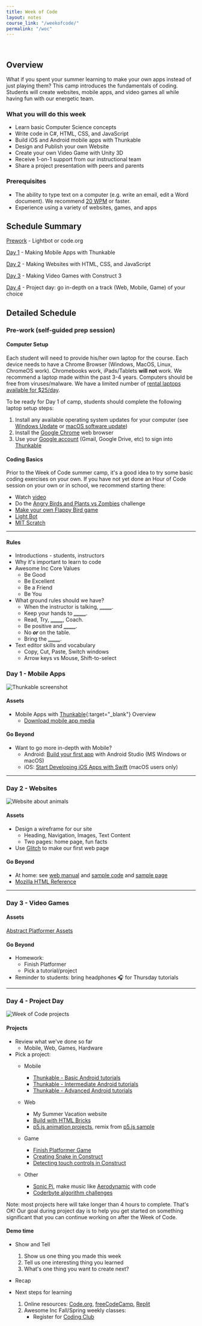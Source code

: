 ```yaml
---
title: Week of Code
layout: notes
course_link: "/weekofcode/"
permalink: "/woc"
---
```


<br>

## Overview

What if you spent your summer learning to make your own apps instead of just playing them? This camp introduces the fundamentals of coding. Students will create websites, mobile apps, and video games all while having fun with our energetic team.

### What you will do this week

* Learn basic Computer Science concepts
* Write code in C#, HTML, CSS, and JavaScript
* Build iOS and Android mobile apps with Thunkable
* Design and Publish your own Website
* Create your own Video Game with Unity 3D
* Receive 1-on-1 support from our instructional team
* Share a project presentation with peers and parents

### Prerequisites

* The ability to type text on a computer (e.g. write an email, edit a Word document). We recommend [20 WPM](https://10fastfingers.com/typing-test/english) or faster.
* Experience using a variety of websites, games, and apps

## Schedule Summary

[Prework](#prework) - Lightbot or code.org

[Day 1](#mobile-day) - Making Mobile Apps with Thunkable

[Day 2](#web-day) - Making Websites with HTML, CSS, and JavaScript

[Day 3](#game-day) - Making Video Games with Construct 3

[Day 4](#project-day) - Project day: go in-depth on a track (Web, Mobile, Game) of your choice

## Detailed Schedule

<h3 id="prework-day">Pre-work (self-guided prep session)</h3>

#### Computer Setup

Each student will need to provide his/her own laptop for the course. Each device needs to have a Chrome Browser (Windows, MacOS, Linux, ChromeOS work). Chromebooks work, iPads/Tablets **will not** work. We recommend a laptop made within the past 3-4 years. Computers should be free from viruses/malware. We have a limited number of [rental laptops available for $25/day](https://squareup.com/market/awesome-inc/laptop-rental).

To be ready for Day 1 of camp, students should complete the following laptop setup steps:

1. Install any available operating system updates for your computer (see [Windows Update](https://support.microsoft.com/en-us/help/4027667/windows-update-windows-10) or [macOS software update](https://support.apple.com/en-us/HT201541))
2. Install the [Google Chrome](https://www.google.com/chrome/) web browser
3. Use your [Google account](https://accounts.google.com) (Gmail, Google Drive, etc) to sign into [Thunkable](https://thunkable.com/#/)

#### Coding Basics

Prior to the Week of Code summer camp, it's a good idea to try some basic coding exercises on your own. If you have not yet done an Hour of Code session on your own or in school, we recommend starting there:

* Watch [video](https://www.youtube.com/watch?v=FC5FbmsH4fw)
* Do the [Angry Birds and Plants vs Zombies](https://learn.code.org/hoc/1) challenge
* [Make your own Flappy Bird game](https://learn.code.org/flappy/1)
* [Light Bot](https://lightbot.com/hocflash.html)
* [MIT Scratch](https://scratch.mit.edu/)

* * *

#### Rules

* Introductions - students, instructors
* Why it's important to learn to code
* Awesome Inc Core Values
    * Be Good
    * Be Excellent
    * Be a Friend
    * Be You
* What ground rules should we have?
    * When the instructor is talking, <abbr title="listen">_____</abbr>.
    * Keep your hands to <abbr title="yourself">_____</abbr>.
    * Read, Try, <abbr title="friend">_____</abbr>, Coach.
    * Be positive and <abbr title="encouraging">_____</abbr>.
    * No <abbr title="food">_____</abbr> or <abbr title="drinks">_____</abbr> on the table.
    * Bring the <abbr title="fun">_____</abbr>.
* Text editor skills and vocabulary
    * Copy, Cut, Paste, Switch windows
    * Arrow keys vs Mouse, Shift-to-select

<h3 id="mobile-day">Day 1 - Mobile Apps</h3>

![Thunkable screenshot](/images/uploads/thunkablelogo.png)

#### Assets

* Mobile Apps with [Thunkable](https://thunkable.com/){:target="_blank"} Overview
    * [Download mobile app media](/assets/files/weekofcode/woc_thunkableX_media.zip)

#### Go Beyond

* Want to go more in-depth with Mobile?
    * Android: [Build your first app](https://developer.android.com/training/basics/firstapp/) with Android Studio (MS Windows or macOS)
    * iOS: [Start Developing iOS Apps with Swift](https://developer.apple.com/library/archive/referencelibrary/GettingStarted/DevelopiOSAppsSwift/) (macOS users only)


* * *

<h3 id="web-day">Day 2 - Websites</h3>

![Website about animals](/assets/img/notes/weekofcode-animal-website.png)

#### Assets

* Design a wireframe for our site
    * Heading, Navigation, Images, Text Content
    * Two pages: home page, fun facts
* Use [Glitch](https://glitch.com) to make our first web page

#### Go Beyond

* At home: see [web manual](https://docs.google.com/document/d/1TOuXlaAo-9bJNwu7ZvBSP4KJKfguGXraTivp9xVCUyg/edit) and [sample code](https://thimble.mozilla.org/en-US/projects/507152/remix) and [sample page](https://thimbleprojects.org/raney24/507152/)
* [Mozilla HTML Reference](https://developer.mozilla.org/en-US/docs/Web/HTML)

* * *

<h3 id="game-day">Day 3 - Video Games</h3>

#### Assets

<a href="/assets/files/weekofcode/abstract-platformer-370-assets.zip" download>Abstract Platformer Assets</a>

#### Go Beyond

* Homework:
    * Finish Platformer
    * Pick a tutorial/project 
* Reminder to students: bring headphones &#127911; for Thursday tutorials

* * *

<h3 id="project-day">Day 4 - Project Day</h3>

![Week of Code projects](/assets/img/notes/weekofcode-screenshots.png)

#### Projects

* Review what we've done so far
    * Mobile, Web, Games, Hardware
* Pick a project:
    * Mobile
        * [Thunkable - Basic Android tutorials](https://www.youtube.com/watch?v=QGzeUR__tmY&list=PLB89L9PPGIrxmB3GZXaxjK3Pq2Crqp14A)
        * [Thunkable - Intermediate Android tutorials](https://www.youtube.com/watch?v=0fjLYXE0YQE&list=PLB89L9PPGIrwiLxoTsmIgPBQvy5ShtM2W)
        * [Thunkable - Advanced Android tutorials](https://www.youtube.com/watch?v=T-p_Emx0_D8&list=PLB89L9PPGIrzWu9qFoD6iXDOX1IB1ZtaI)
    * Web
        * My Summer Vacation website
        * [Build with HTML Bricks](https://thimbleprojects.org/mozillalearning/279519/)
        * [p5.js animation projects](http://p5js.org/examples/), remix from [p5.js sample](https://thimbleprojects.org/mozillalearning/213461/)
    * Game
        * [Finish Platformer Game](https://www.construct.net/en/tutorials/platformer-game-2329)
        * [Creating Snake in Construct](https://www.construct.net/en/tutorials/construct-tutorial-creating-2500)
        * [Detecting touch controls in Construct](https://www.construct.net/en/tutorials/touch-controls-detecting-13)

    * Other
        * [Sonic Pi](https://sonic-pi.net/), make music like [Aerodynamic](https://aimxhaisse.com/aerodynamic-en.html) with code
        * [Coderbyte algorithm challenges](https://www.coderbyte.com/challenges/)

Note: most projects here will take longer than 4 hours to complete. That's OK! Our goal during project day is to help you get started on something significant that you can continue working on after the Week of Code.


#### Demo time

* Show and Tell
    1. Show us one thing you made this week
    2. Tell us one interesting thing you learned
    3. What's one thing you want to create next?

* Recap
* Next steps for learning
    1. Online resources: [Code.org](https://www.code.org), [freeCodeCamp](https://www.freecodecamp.org/), [Replit](replit.com)
    2. Awesome Inc Fall/Spring weekly classes:
        * Register for [Coding Club](https://www.awesomeinc.org/youth/)
